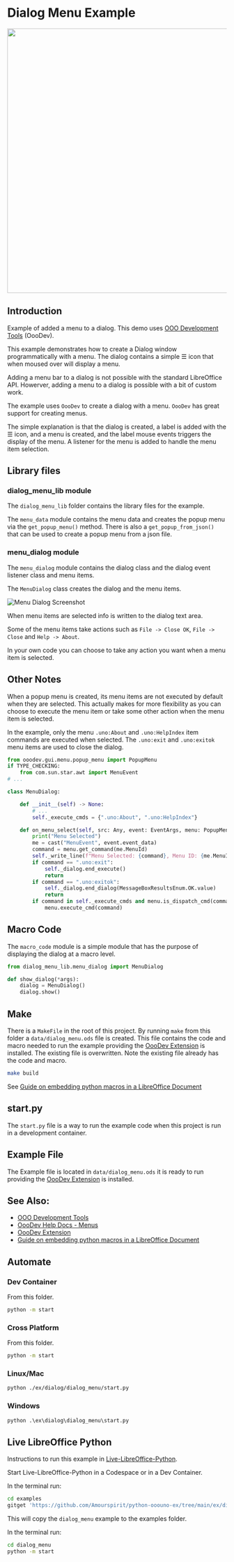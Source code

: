 # Dialog Menu Example

<p align="center">
<img src="https://github.com/Amourspirit/python-ooouno-ex/assets/4193389/63fc2b56-9f1c-47ab-9d17-d9a59d96ef25" width="600" height="606">
</p>

## Introduction

Example of added a menu to a dialog.
This demo uses [OOO Development Tools] (OooDev).

This example demonstrates how to create a Dialog window programmatically with a menu.
The dialog contains a simple ☰ icon that when moused over will display a menu.

Adding a menu bar to a dialog is not possible with the standard LibreOffice API.
Howerver, adding a menu to a dialog is possible with a bit of custom work.

The example uses `OooDev` to create a dialog with a menu. `OooDev` has great support for creating menus.

The simple explanation is that the dialog is created, a label is added with the ☰ icon, and a menu is created, and the label mouse events triggers the display of the menu. A listener for the menu is added to handle the menu item selection.

## Library files

### dialog_menu_lib module

The `dialog_menu_lib` folder contains the library files for the example.

The `menu_data` module contains the menu data and creates the popup menu via the `get_popup_menu()` method.
There is also a `get_popup_from_json()` that can be used to create a popup menu from a json file.

### menu_dialog module

The `menu_dialog` module contains the dialog class and the dialog event listener class and menu items.

The `MenuDialog` class creates the dialog and the menu items.

![Menu Dialog Screenshot](https://github.com/Amourspirit/python-ooouno-ex/assets/4193389/f5f1c785-5c07-4f6b-8290-e648ce01e5de)

When menu items are selected info is written to the dialog text area.

Some of the menu items take actions such as `File -> Close OK`, `File -> Close` and `Help -> About`.

In your own code you can choose to take any action you want when a menu item is selected.

## Other Notes

When a popup menu is created, its menu items are not executed by default when they are selected.
This actually makes for more flexibility as you can choose to execute the menu item or take some other action when the menu item is selected.

In the example, only the menu `.uno:About` and `.uno:HelpIndex` item commands are executed when selected.
The `.uno:exit` and `.uno:exitok` menu items are used to close the dialog.

```python
from ooodev.gui.menu.popup_menu import PopupMenu
if TYPE_CHECKING:
    from com.sun.star.awt import MenuEvent
# ...

class MenuDialog:

    def __init__(self) -> None:
        # ...
        self._execute_cmds = {".uno:About", ".uno:HelpIndex"}

    def on_menu_select(self, src: Any, event: EventArgs, menu: PopupMenu) -> None:
        print("Menu Selected")
        me = cast("MenuEvent", event.event_data)
        command = menu.get_command(me.MenuId)
        self._write_line(f"Menu Selected: {command}, Menu ID: {me.MenuId}")
        if command == ".uno:exit":
            self._dialog.end_execute()
            return
        if command == ".uno:exitok":
            self._dialog.end_dialog(MessageBoxResultsEnum.OK.value)
            return
        if command in self._execute_cmds and menu.is_dispatch_cmd(command):
            menu.execute_cmd(command)
```

## Macro Code

The `macro_code` module is a simple module that has the purpose of displaying  the dialog at a macro level.

```python
from dialog_menu_lib.menu_dialog import MenuDialog

def show_dialog(*args):
    dialog = MenuDialog()
    dialog.show()
```

## Make

There is a `MakeFile` in the root of this project.
By running `make` from this folder a `data/dialog_menu.ods` file is created.
This file contains the code and macro needed to run the example providing the [OooDev Extension] is installed.
The existing file is overwritten. Note the existing file already has the code and macro.

```sh
make build
```

See [Guide on embedding python macros in a LibreOffice Document](https://python-ooo-dev-tools.readthedocs.io/en/latest/guide/embed_python.html)

## start.py

The `start.py` file is a way to run the example code when this project is run in a development container.

## Example File

The Example file is located in `data/dialog_menu.ods` it is ready to run providing the [OooDev Extension] is installed.




## See Also:

- [OOO Development Tools]
- [OooDev Help Docs - Menus](https://python-ooo-dev-tools.readthedocs.io/en/latest/help/common/gui/menus/index.html)
- [OooDev Extension]
- [Guide on embedding python macros in a LibreOffice Document](https://python-ooo-dev-tools.readthedocs.io/en/latest/guide/embed_python.html)

## Automate


### Dev Container

From this folder.

```sh
python -m start
```

### Cross Platform

From this folder.

```sh
python -m start
```

### Linux/Mac

```sh
python ./ex/dialog/dialog_menu/start.py
```

### Windows

```ps
python .\ex\dialog\dialog_menu\start.py
```

## Live LibreOffice Python

Instructions to run this example in [Live-LibreOffice-Python](https://github.com/Amourspirit/live-libreoffice-python).

Start Live-LibreOffice-Python in a Codespace or in a Dev Container.

In the terminal run:

```bash
cd examples
gitget 'https://github.com/Amourspirit/python-ooouno-ex/tree/main/ex/dialog/dialog_menu'
```

This will copy the `dialog_menu` example to the examples folder.

In the terminal run:

```bash
cd dialog_menu
python -m start
```


[OOO Development Tools]: https://python-ooo-dev-tools.readthedocs.io/en/latest/
[OooDev Extension]: https://extensions.libreoffice.org/en/extensions/show/41700
